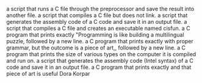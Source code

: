  a script that runs a C file through the preprocessor and save the result into another file.
a script that compiles a C file but does not link.
 a script that generates the assembly code of a C code and save it in an output file.
 a script that compiles a C file and creates an executable named cisfun.
a C program that prints exactly "Programming is like building a multilingual puzzle, followed by a new line.
a C program that prints exactly with proper grammar, but the outcome is a piece of art,, followed by a new line.
 a C program that prints the size of various types on the computer it is compiled and run on.
a script that generates the assembly code (Intel syntax) of a C code and save it in an output file.
 a C program that prints exactly and that piece of art is useful Dora Korpar
